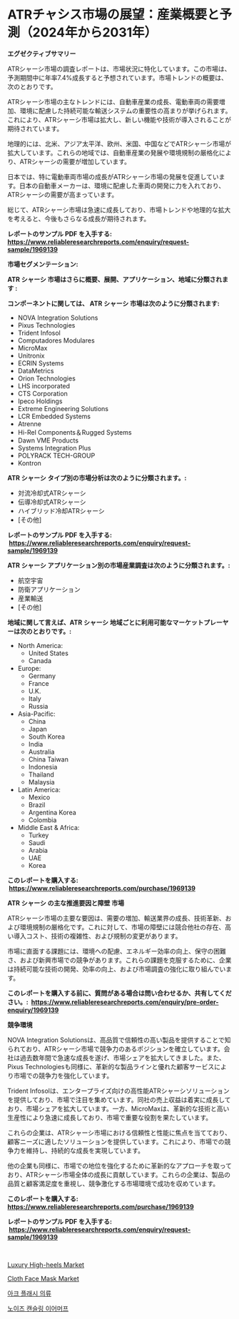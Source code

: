 <p><h1>ATRチャシス市場の展望：産業概要と予測（2024年から2031年）</h1></p><p><strong>エグゼクティブサマリー</strong></p>
<p><p>ATRシャーシ市場の調査レポートは、市場状況に特化しています。この市場は、予測期間中に年率7.4%成長すると予想されています。市場トレンドの概要は、次のとおりです。</p><p>ATRシャーシ市場の主なトレンドには、自動車産業の成長、電動車両の需要増加、環境に配慮した持続可能な輸送システムの重要性の高まりが挙げられます。これにより、ATRシャーシ市場は拡大し、新しい機能や技術が導入されることが期待されています。</p><p>地理的には、北米、アジア太平洋、欧州、米国、中国などでATRシャーシ市場が拡大しています。これらの地域では、自動車産業の発展や環境規制の厳格化により、ATRシャーシの需要が増加しています。</p><p>日本では、特に電動車両市場の成長がATRシャーシ市場の発展を促進しています。日本の自動車メーカーは、環境に配慮した車両の開発に力を入れており、ATRシャーシの需要が高まっています。</p><p>総じて、ATRシャーシ市場は急速に成長しており、市場トレンドや地理的な拡大を考えると、今後もさらなる成長が期待されます。</p></p>
<p><strong>レポートのサンプル PDF を入手する: <a href="https://www.reliableresearchreports.com/enquiry/request-sample/1969139">https://www.reliableresearchreports.com/enquiry/request-sample/1969139</a></strong></p>
<p><strong>市場セグメンテーション:</strong></p>
<p><strong> ATR シャーシ 市場はさらに概要、展開、アプリケーション、地域に分類されます :</strong></p>
<p><strong>コンポーネントに関しては、 ATR シャーシ 市場は次のように分類されます: &nbsp;</strong></p>
<p><ul><li>NOVA Integration Solutions</li><li>Pixus Technologies</li><li>Trident Infosol</li><li>Computadores Modulares</li><li>MicroMax</li><li>Unitronix</li><li>ECRIN Systems</li><li>DataMetrics</li><li>Orion Technologies</li><li>LHS incorporated</li><li>CTS Corporation</li><li>Ipeco Holdings</li><li>Extreme Engineering Solutions</li><li>LCR Embedded Systems</li><li>Atrenne</li><li>Hi-Rel Components＆Rugged Systems</li><li>Dawn VME Products</li><li>Systems Integration Plus</li><li>POLYRACK TECH-GROUP</li><li>Kontron</li></ul></p>
<p><strong> ATR シャーシ タイプ別の市場分析は次のように分類されます。:</strong></p>
<p><ul><li>対流冷却式ATRシャーシ</li><li>伝導冷却式ATRシャーシ</li><li>ハイブリッド冷却ATRシャーシ</li><li>[その他]</li></ul></p>
<p><strong>レポートのサンプル PDF を入手する: &nbsp;<a href="https://www.reliableresearchreports.com/enquiry/request-sample/1969139">https://www.reliableresearchreports.com/enquiry/request-sample/1969139</a></strong></p>
<p><strong> ATR シャーシ アプリケーション別の市場産業調査は次のように分類されます。:</strong></p>
<p><ul><li>航空宇宙</li><li>防衛アプリケーション</li><li>産業輸送</li><li>[その他]</li></ul></p>
<p><strong>地域に関して言えば、ATR シャーシ 地域ごとに利用可能なマーケットプレーヤーは次のとおりです。:</strong></p>
<p><ul>
    <li>
        North America:
        <ul>
            <li>United States</li>
            <li>Canada</li>
        </ul>
    </li>
    <li>
        Europe:
        <ul>
            <li>Germany</li>
            <li>France</li>
            <li>U.K.</li>
            <li>Italy</li>
            <li>Russia</li>
        </ul>
    </li>
    <li>
        Asia-Pacific:
        <ul>
            <li>China</li>
            <li>Japan</li>
            <li>South Korea</li>
            <li>India</li>
            <li>Australia</li>
            <li>China Taiwan</li>
            <li>Indonesia</li>
            <li>Thailand</li>
            <li>Malaysia</li>
        </ul>
    </li>
    <li>
        Latin America:
        <ul>
            <li>Mexico</li>
            <li>Brazil</li>
            <li>Argentina Korea</li>
            <li>Colombia</li>
        </ul>
    </li>
    <li>
        Middle East & Africa:
        <ul>
            <li>Turkey</li>
            <li>Saudi</li>
            <li>Arabia</li>
            <li>UAE</li>
            <li>Korea</li>
        </ul>
    </li>
    </ul></p>
<p><strong>このレポートを購入する: &nbsp;<a href="https://www.reliableresearchreports.com/purchase/1969139">https://www.reliableresearchreports.com/purchase/1969139</a></strong></p>
<p><strong>ATR シャーシ の主な推進要因と障壁 市場</strong></p>
<p><p>ATRシャーシ市場の主要な要因は、需要の増加、輸送業界の成長、技術革新、および環境規制の厳格化です。これに対して、市場の障壁には競合他社の存在、高い導入コスト、技術の複雑性、および規制の変更があります。</p><p>市場に直面する課題には、環境への配慮、エネルギー効率の向上、保守の困難さ、および新興市場での競争があります。これらの課題を克服するために、企業は持続可能な技術の開発、効率の向上、および市場調査の強化に取り組んでいます。</p></p>
<p><strong>このレポートを購入する前に、質問がある場合は問い合わせるか、共有してください。:&nbsp; <a href="https://www.reliableresearchreports.com/enquiry/pre-order-enquiry/1969139">https://www.reliableresearchreports.com/enquiry/pre-order-enquiry/1969139</a></strong></p>
<p><strong>競争環境</strong></p>
<p><p>NOVA Integration Solutionsは、高品質で信頼性の高い製品を提供することで知られており、ATRシャーシ市場で競争力のあるポジションを確立しています。会社は過去数年間で急速な成長を遂げ、市場シェアを拡大してきました。また、Pixus Technologiesも同様に、革新的な製品ラインと優れた顧客サービスにより市場での競争力を強化しています。</p><p>Trident Infosolは、エンタープライズ向けの高性能ATRシャーシソリューションを提供しており、市場で注目を集めています。同社の売上収益は着実に成長しており、市場シェアを拡大しています。一方、MicroMaxは、革新的な技術と高い生産性により急速に成長しており、市場で重要な役割を果たしています。</p><p>これらの企業は、ATRシャーシ市場における信頼性と性能に焦点を当てており、顧客ニーズに適したソリューションを提供しています。これにより、市場での競争力を維持し、持続的な成長を実現しています。</p><p>他の企業も同様に、市場での地位を強化するために革新的なアプローチを取っており、ATRシャーシ市場全体の成長に貢献しています。これらの企業は、製品の品質と顧客満足度を重視し、競争激化する市場環境で成功を収めています。</p></p>
<p><strong>このレポートを購入する: &nbsp; <a href="https://www.reliableresearchreports.com/purchase/1969139">https://www.reliableresearchreports.com/purchase/1969139</a></strong></p>
<p><strong>レポートのサンプル PDF を入手する: &nbsp;<a href="https://www.reliableresearchreports.com/enquiry/request-sample/1969139">https://www.reliableresearchreports.com/enquiry/request-sample/1969139</a></strong><strong></strong></p>
<p>&nbsp;</p>
<p><p><a href="https://github.com/Glendatilghmankmgz0rbhwpy/Market-Research-Report-List-1/blob/main/luxury-high-heels-market.md">Luxury High-heels Market</a></p><p><a href="https://github.com/dx0328/Market-Research-Report-List-2/blob/main/cloth-face-mask-market.md">Cloth Face Mask Market</a></p><p><a href="https://github.com/sammyUltyylrich9067856/Market-Research-Report-List-1/blob/main/90843246826.md">아크 플래시 의류</a></p><p><a href="https://github.com/trmesnao7959541/Market-Research-Report-List-1/blob/main/63829566827.md">노이즈 캔슬링 이어머프</a></p></p>